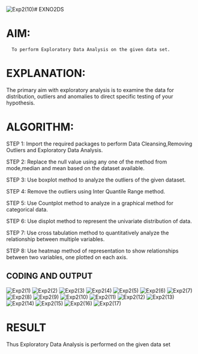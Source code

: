 ![Exp2(10)](https://github.com/user-attachments/assets/adda6dd1-63d0-4291-b776-acbc1f995049)# EXNO2DS
# AIM:
      To perform Exploratory Data Analysis on the given data set.
      
# EXPLANATION:
  The primary aim with exploratory analysis is to examine the data for distribution, outliers and anomalies to direct specific testing of your hypothesis.
  
# ALGORITHM:
STEP 1: Import the required packages to perform Data Cleansing,Removing Outliers and Exploratory Data Analysis.

STEP 2: Replace the null value using any one of the method from mode,median and mean based on the dataset available.

STEP 3: Use boxplot method to analyze the outliers of the given dataset.

STEP 4: Remove the outliers using Inter Quantile Range method.

STEP 5: Use Countplot method to analyze in a graphical method for categorical data.

STEP 6: Use displot method to represent the univariate distribution of data.

STEP 7: Use cross tabulation method to quantitatively analyze the relationship between multiple variables.

STEP 8: Use heatmap method of representation to show relationships between two variables, one plotted on each axis.

## CODING AND OUTPUT
![Exp2(1)](https://github.com/user-attachments/assets/639efef4-6573-4891-b0b2-1c9b42ef5c2c)
![Exp2(2)](https://github.com/user-attachments/assets/1d82ecde-cf8a-44ef-9bb3-14e39984c019)
![Exp2(3)](https://github.com/user-attachments/assets/906a4c9f-bdab-45e9-aec9-f9b3989acbca)
![Exp2(4)](https://github.com/user-attachments/assets/396fa3f0-e94e-43be-96f2-e058f3d656e6)
![Exp2(5)](https://github.com/user-attachments/assets/cd7083df-9530-41d6-abf0-c47b15c51975)
![Exp2(6)](https://github.com/user-attachments/assets/35b3de7d-d917-490b-b3de-2b77513ac7e6)
![Exp2(7)](https://github.com/user-attachments/assets/ceb66782-9c43-4abc-887b-7ef089ae5a0e)
![Exp2(8)](https://github.com/user-attachments/assets/75c91794-ea21-4ce3-a7b8-85d7aa6104fa)
![Exp2(9)](https://github.com/user-attachments/assets/1aa30631-765a-48c8-8486-c490e210978b)
![Exp2(10)](https://github.com/user-attachments/assets/20b7aa6b-d5b0-4e56-ba67-f7583a934bfa)
![Exp2(11)](https://github.com/user-attachments/assets/2a086673-8a66-435d-8189-977173eeff53)
![Exp2(12)](https://github.com/user-attachments/assets/0f978530-77eb-4f5d-ad38-859f681832e9)
![Exp2(13)](https://github.com/user-attachments/assets/e84f0530-a7e2-4aba-ba41-5483bbef8e05)
![Exp2(14)](https://github.com/user-attachments/assets/a6ac7f0a-64d0-43f1-a83d-686eaba8e4ca)
![Exp2(15)](https://github.com/user-attachments/assets/74c6e8d3-c4e8-441b-b2e9-33a334f77940)
![Exp2(16)](https://github.com/user-attachments/assets/a1ccb8b9-6733-4fb2-9a84-16c5eadb664d)
![Exp2(17)](https://github.com/user-attachments/assets/a30d35e9-5c90-42a9-b438-f0c954f36970)


# RESULT
Thus Exploratory Data Analysis is performed on the given data set
